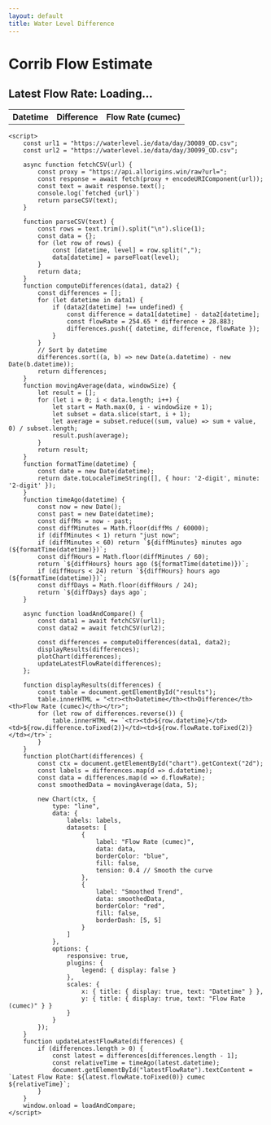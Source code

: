 ```yaml
---
layout: default
title: Water Level Difference
---
```


<html lang="en">
<head>
    <meta charset="UTF-8">
    <meta name="viewport" content="width=device-width, initial-scale=1.0">
    <title>Corrib Flow Estimate</title>
    <script src="https://cdn.jsdelivr.net/npm/chart.js"></script>
</head>
<body>
    <h1>Corrib Flow Estimate</h1>
    <h2 id="latestFlowRate">Latest Flow Rate: Loading...</h2>
    <canvas id="chart"></canvas>
    <table id="results">
        <tr><th>Datetime</th><th>Difference</th><th>Flow Rate (cumec)</th></tr>
    </table>

    <script>
        const url1 = "https://waterlevel.ie/data/day/30089_OD.csv";
        const url2 = "https://waterlevel.ie/data/day/30099_OD.csv";

        async function fetchCSV(url) {
            const proxy = "https://api.allorigins.win/raw?url=";
            const response = await fetch(proxy + encodeURIComponent(url));
            const text = await response.text();
            console.log(`fetched {url}`)
            return parseCSV(text);
        }

        function parseCSV(text) {
            const rows = text.trim().split("\n").slice(1);
            const data = {};
            for (let row of rows) {
                const [datetime, level] = row.split(",");
                data[datetime] = parseFloat(level);
            }
            return data;
        }
        function computeDifferences(data1, data2) {
            const differences = [];
            for (let datetime in data1) {
                if (data2[datetime] !== undefined) {
                    const difference = data1[datetime] - data2[datetime];
                    const flowRate = 254.65 * difference + 28.883;
                    differences.push({ datetime, difference, flowRate });
                }
            }
            // Sort by datetime
            differences.sort((a, b) => new Date(a.datetime) - new Date(b.datetime));
            return differences;
        }
        function movingAverage(data, windowSize) {
            let result = [];
            for (let i = 0; i < data.length; i++) {
                let start = Math.max(0, i - windowSize + 1);
                let subset = data.slice(start, i + 1);
                let average = subset.reduce((sum, value) => sum + value, 0) / subset.length;
                result.push(average);
            }
            return result;
        }
        function formatTime(datetime) {
            const date = new Date(datetime);
            return date.toLocaleTimeString([], { hour: '2-digit', minute: '2-digit' });
        }
        function timeAgo(datetime) {
            const now = new Date();
            const past = new Date(datetime);
            const diffMs = now - past;
            const diffMinutes = Math.floor(diffMs / 60000);
            if (diffMinutes < 1) return "just now";
            if (diffMinutes < 60) return `${diffMinutes} minutes ago (${formatTime(datetime)})`;
            const diffHours = Math.floor(diffMinutes / 60);
            return `${diffHours} hours ago (${formatTime(datetime)})`;
            if (diffHours < 24) return `${diffHours} hours ago (${formatTime(datetime)})`;
            const diffDays = Math.floor(diffHours / 24);
            return `${diffDays} days ago`;
        }

        async function loadAndCompare() {
            const data1 = await fetchCSV(url1);
            const data2 = await fetchCSV(url2);
            
            const differences = computeDifferences(data1, data2);
            displayResults(differences);
            plotChart(differences);
            updateLatestFlowRate(differences);
        };

        function displayResults(differences) {
            const table = document.getElementById("results");
            table.innerHTML = "<tr><th>Datetime</th><th>Difference</th><th>Flow Rate (cumec)</th></tr>";
            for (let row of differences.reverse()) {
                table.innerHTML += `<tr><td>${row.datetime}</td><td>${row.difference.toFixed(2)}</td><td>${row.flowRate.toFixed(2)}</td></tr>`;
            }
        }
        function plotChart(differences) {
            const ctx = document.getElementById("chart").getContext("2d");
            const labels = differences.map(d => d.datetime);
            const data = differences.map(d => d.flowRate);
            const smoothedData = movingAverage(data, 5);
        
            new Chart(ctx, {
                type: "line",
                data: {
                    labels: labels,
                    datasets: [
                        {
                            label: "Flow Rate (cumec)",
                            data: data,
                            borderColor: "blue",
                            fill: false,
                            tension: 0.4 // Smooth the curve
                        },
                        {
                            label: "Smoothed Trend",
                            data: smoothedData,
                            borderColor: "red",
                            fill: false,
                            borderDash: [5, 5]
                        }
                    ]
                },
                options: {
                    responsive: true,
                    plugins: {
                        legend: { display: false }
                    },
                    scales: {
                        x: { title: { display: true, text: "Datetime" } },
                        y: { title: { display: true, text: "Flow Rate (cumec)" } }
                    }
                }
            });
        }
        function updateLatestFlowRate(differences) {
            if (differences.length > 0) {
                const latest = differences[differences.length - 1];
                const relativeTime = timeAgo(latest.datetime);
                document.getElementById("latestFlowRate").textContent = `Latest Flow Rate: ${latest.flowRate.toFixed(0)} cumec ${relativeTime}`;
            }
        }
        window.onload = loadAndCompare;
    </script>
</body>
</html>
